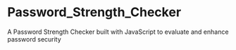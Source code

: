 # Password_Strength_Checker
A Password Strength Checker built with JavaScript to evaluate and enhance password security
